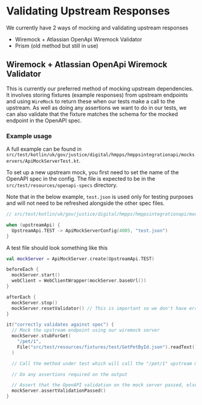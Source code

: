 # Validating Upstream Responses

We currently have 2 ways of mocking and validating upstream responses

- Wiremock + Atlassian OpenApi Wiremock Validator
- Prism (old method but still in use)

## Wiremock + Atlassian OpenApi Wiremock Validator

This is currently our preferred method of mocking upstream dependencies.
It involves storing fixtures (example responses) from upstream endpoints and using `WireMock` to return these when our tests make a call to the upstream.
As well as doing any assertions we want to do in our tests, we can also validate that the fixture matches the schema for the mocked endpoint in the OpenAPI spec.

### Example usage

A full example can be found in `src/test/kotlin/uk/gov/justice/digital/hmpps/hmppsintegrationapi/mockservers/ApiMockServerTest.kt`.

To set up a new upstream mock, you first need to set the name of the OpenAPI spec in the config.
The file is expected to be in the `src/test/resources/openapi-specs` directory.

Note that in the below example, `test.json` is used only for testing purposes and will not need to be refreshed alongside the other spec files.

```kotlin
// src/test/kotlin/uk/gov/justice/digital/hmpps/hmppsintegrationapi/mockservers/ApiMockServer.kt

when (upstreamApi) {
  UpstreamApi.TEST -> ApiMockServerConfig(4005, "test.json")
}
```

A test file should look something like this

```kotlin
val mockServer = ApiMockServer.create(UpstreamApi.TEST)

beforeEach {
  mockServer.start()
  webClient = WebClientWrapper(mockServer.baseUrl())
}

afterEach {
  mockServer.stop()
  mockServer.resetValidator() // This is important so we don't have errors persisting across tests
}

it("correctly validates against spec") {
  // Mock the upstream endpoint using our wiremock server
  mockServer.stubForGet(
    "/pet/1",
    File("src/test/resources/fixtures/test/GetPetById.json").readText(),
  )

  // Call the method under test which will call the "/pet/1" upstream method

  // Do any assertions required on the output

  // Assert that the OpenAPI validation on the mock server passed, else the test will fail
  mockServer.assertValidationPassed()
}
```
